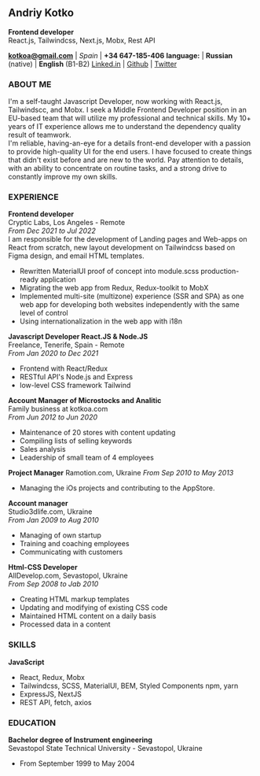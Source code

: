 ## Andriy Kotko

**Frontend developer**  
React.js, Tailwindcss, Next.js, Mobx, Rest API

**[kotkoa@gmail.com](mailto:kotkoa@gmail.com)** | _Spain_ | **+34 647-185-406**
**language:** | **Russian** (native) | **English** (B1-B2)
[Linked.in](https://www.linkedin.com/in/kotkoa/) | [Github](https://github.com/Kotkoa) | [Twitter](https://twitter.com/Kotkoa)

### ABOUT ME

I'm a self-taught Javascript Developer, now working with React.js, Tailwindscc, and Mobx. I seek a Middle Frontend Developer position in an EU-based team that will utilize my professional and technical skills. My 10+ years of IT experience allows me to understand the dependency quality result of teamwork.  
I'm reliable, having-an-eye for a details front-end developer with a passion to provide high-quality UI for the end users. I have focused to create things that didn't exist before and are new to the world. Pay attention to details, with an ability to concentrate on routine tasks, and a strong drive to constantly improve my own skills.

### EXPERIENCE

**Frontend developer**  
Cryptic Labs, Los Angeles - Remote  
_From Dec 2021 to Jul 2022_  
I am responsible for the development of Landing pages and Web-apps on React from scratch, new layout development on Tailwindcss based on Figma design, and email HTML templates.

- Rewritten MaterialUI proof of concept into module.scss production-ready application
- Migrating the web app from Redux, Redux-toolkit to MobX
- Implemented multi-site (multizone) experience (SSR and SPA) as one web app for developing both websites independently with the same level of control
- Using internationalization in the web app with i18n

**Javascript Developer React.JS & Node.JS**  
Freelance, Tenerife, Spain - Remote  
_From Jan 2020 to Dec 2021_

- Frontend with React/Redux
- RESTful API's Node.js and Express
- low-level CSS framework Tailwind

**Account Manager of Microstocks and Analitic**  
Family business at kotkoa.com  
_From Jun 2012 to Jun 2020_

- Maintenance of 20 stores with content updating
- Compiling lists of selling keywords
- Sales analysis
- Leadership of small team of 4 employees

**Project Manager**
Ramotion.com, Ukraine
_From Sep 2010 to May 2013_

- Managing the iOs projects and contributing to the AppStore.

**Account manager**  
Studio3dlife.com, Ukraine  
_From Jan 2009 to Aug 2010_

- Managing of own startup
- Training and coaching employees
- Communicating with customers

**Html-CSS Developer**  
AllDevelop.com, Sevastopol, Ukraine  
_From Sep 2008 to Jab 2010_

- Creating HTML markup templates
- Updating and modifying of existing CSS code
- Maintained HTML content on a daily basis
- Processed data in a content

### SKILLS

**JavaScript**

- React, Redux, Mobx
- Tailwindcss, SCSS, MaterialUI, BEM, Styled Components npm, yarn
- ExpressJS, NextJS
- REST API, fetch, axios

### EDUCATION

**Bachelor degree of Instrument engineering**  
Sevastopol State Technical University - Sevastopol, Ukraine

- From September 1999 to May 2004
